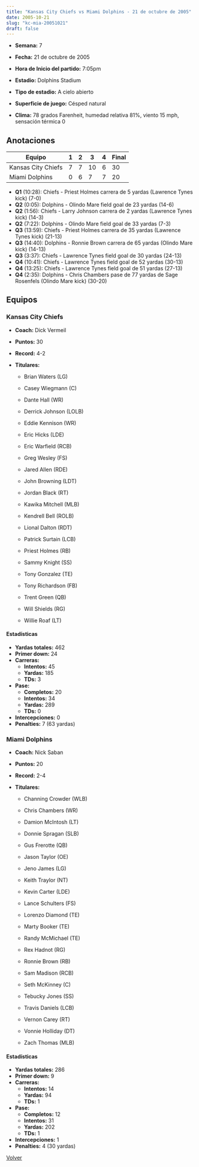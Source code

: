 ```yaml
---
title: "Kansas City Chiefs vs Miami Dolphins - 21 de octubre de 2005"
date: 2005-10-21
slug: "kc-mia-20051021"
draft: false
---
```


* **Semana:** 7
* **Fecha:** 21 de octubre de 2005

* **Hora de Inicio del partido:** 7:05pm
* **Estadio:** Dolphins Stadium
* **Tipo de estadio:** A cielo abierto
* **Superficie de juego:** Césped natural
* **Clima:** 78 grados Farenheit, humedad relativa 81%, viento 15 mph, sensación térmica 0





## Anotaciones
| Equipo | 1 | 2 | 3 | 4 | Final |
|--------|---|---|---|---|-------|
| Kansas City Chiefs  | 7 | 7 | 10 | 6  | 30 |
| Miami Dolphins  | 0 | 6 | 7 | 7  | 20 |
* **Q1** (10:28): Chiefs - Priest Holmes carrera de 5 yardas (Lawrence Tynes kick) (7-0)
* **Q2** (0:05): Dolphins - Olindo Mare field goal de 23 yardas (14-6)
* **Q2** (1:56): Chiefs - Larry Johnson carrera de 2 yardas (Lawrence Tynes kick) (14-3)
* **Q2** (7:22): Dolphins - Olindo Mare field goal de 33 yardas (7-3)
* **Q3** (13:59): Chiefs - Priest Holmes carrera de 35 yardas (Lawrence Tynes kick) (21-13)
* **Q3** (14:40): Dolphins - Ronnie Brown carrera de 65 yardas (Olindo Mare kick) (14-13)
* **Q3** (3:37): Chiefs - Lawrence Tynes field goal de 30 yardas (24-13)
* **Q4** (10:41): Chiefs - Lawrence Tynes field goal de 52 yardas (30-13)
* **Q4** (13:25): Chiefs - Lawrence Tynes field goal de 51 yardas (27-13)
* **Q4** (2:35): Dolphins - Chris Chambers pase de 77 yardas de Sage Rosenfels (Olindo Mare kick) (30-20)


## Equipos


### Kansas City Chiefs
* **Coach:** Dick Vermeil
* **Puntos:** 30
* **Record:** 4-2
* **Titulares:** 

  * Brian Waters (LG) 

  * Casey Wiegmann (C) 

  * Dante Hall (WR) 

  * Derrick Johnson (LOLB) 

  * Eddie Kennison (WR) 

  * Eric Hicks (LDE) 

  * Eric Warfield (RCB) 

  * Greg Wesley (FS) 

  * Jared Allen (RDE) 

  * John Browning (LDT) 

  * Jordan Black (RT) 

  * Kawika Mitchell (MLB) 

  * Kendrell Bell (ROLB) 

  * Lional Dalton (RDT) 

  * Patrick Surtain (LCB) 

  * Priest Holmes (RB) 

  * Sammy Knight (SS) 

  * Tony Gonzalez (TE) 

  * Tony Richardson (FB) 

  * Trent Green (QB) 

  * Will Shields (RG) 

  * Willie Roaf (LT) 

#### Estadísticas
* **Yardas totales:** 462
* **Primer down:** 24
* **Carreras:**
  * **Intentos:** 45
  * **Yardas:** 185
  * **TDs:** 3
* **Pase:**
  * **Completos:** 20
  * **Intentos:** 34
  * **Yardas:** 289
  * **TDs:** 0
* **Intercepciones:** 0
* **Penalties:** 7 (63 yardas)

### Miami Dolphins
* **Coach:** Nick Saban
* **Puntos:** 20
* **Record:** 2-4
* **Titulares:** 

  * Channing Crowder (WLB) 

  * Chris Chambers (WR) 

  * Damion McIntosh (LT) 

  * Donnie Spragan (SLB) 

  * Gus Frerotte (QB) 

  * Jason Taylor (OE) 

  * Jeno James (LG) 

  * Keith Traylor (NT) 

  * Kevin Carter (LDE) 

  * Lance Schulters (FS) 

  * Lorenzo Diamond (TE) 

  * Marty Booker (TE) 

  * Randy McMichael (TE) 

  * Rex Hadnot (RG) 

  * Ronnie Brown (RB) 

  * Sam Madison (RCB) 

  * Seth McKinney (C) 

  * Tebucky Jones (SS) 

  * Travis Daniels (LCB) 

  * Vernon Carey (RT) 

  * Vonnie Holliday (DT) 

  * Zach Thomas (MLB) 

#### Estadísticas
* **Yardas totales:** 286
* **Primer down:** 9
* **Carreras:**
  * **Intentos:** 14
  * **Yardas:** 94
  * **TDs:** 1
* **Pase:**
  * **Completos:** 12
  * **Intentos:** 31
  * **Yardas:** 202
  * **TDs:** 1
* **Intercepciones:** 1
* **Penalties:** 4 (30 yardas)


[Volver](/historia/2005)
